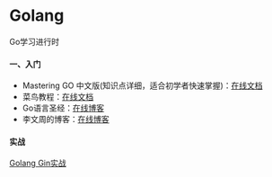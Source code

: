 # Golang
Go学习进行时
#### 一、入门
- Mastering GO 中文版(知识点详细，适合初学者快速掌握)：[在线文档](https://www.bookstack.cn/read/Mastering_Go_ZH_CN/README.md)
- 菜鸟教程：[在线文档](https://www.runoob.com/go/go-tutorial.html)
- Go语言圣经：[在线博客](https://book.itsfun.top/gopl-zh/)
- 李文周的博客：[在线博客](https://www.liwenzhou.com/posts/Go/golang-menu/)
#### 实战
[Golang Gin实战](https://www.flysnow.org/search/?q=gin&sitesearch=https%3A%2F%2Fwww.flysnow.org)
